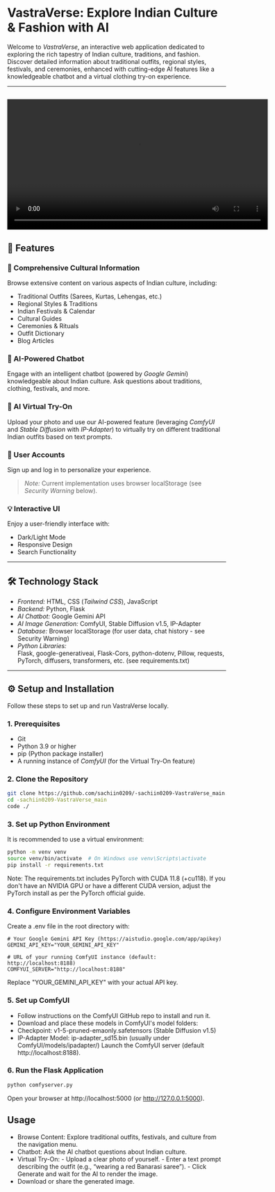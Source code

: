 # VastraVerse: Explore Indian Culture & Fashion with AI

Welcome to *VastraVerse*, an interactive web application dedicated to exploring the rich tapestry of Indian culture, traditions, and fashion. Discover detailed information about traditional outfits, regional styles, festivals, and ceremonies, enhanced with cutting-edge AI features like a knowledgeable chatbot and a virtual clothing try-on experience.

---
<video src="assets/vid.mp4" controls width="600"></video>
---

## 🌟 Features

### 🧵 Comprehensive Cultural Information
Browse extensive content on various aspects of Indian culture, including:

- Traditional Outfits (Sarees, Kurtas, Lehengas, etc.)
- Regional Styles & Traditions
- Indian Festivals & Calendar
- Cultural Guides
- Ceremonies & Rituals
- Outfit Dictionary
- Blog Articles

### 🤖 AI-Powered Chatbot
Engage with an intelligent chatbot (powered by *Google Gemini*) knowledgeable about Indian culture. Ask questions about traditions, clothing, festivals, and more.

### 👗 AI Virtual Try-On
Upload your photo and use our AI-powered feature (leveraging *ComfyUI* and *Stable Diffusion* with *IP-Adapter*) to virtually try on different traditional Indian outfits based on text prompts.

### 👤 User Accounts
Sign up and log in to personalize your experience.  
> *Note:* Current implementation uses browser localStorage (see *Security Warning* below).

### 💡 Interactive UI
Enjoy a user-friendly interface with:
- Dark/Light Mode
- Responsive Design
- Search Functionality

---

## 🛠 Technology Stack

- *Frontend:* HTML, CSS (*Tailwind CSS*), JavaScript  
- *Backend:* Python, Flask  
- *AI Chatbot:* Google Gemini API  
- *AI Image Generation:* ComfyUI, Stable Diffusion v1.5, IP-Adapter  
- *Database:* Browser localStorage (for user data, chat history - see Security Warning)  
- *Python Libraries:*  
  Flask, google-generativeai, Flask-Cors, python-dotenv, Pillow, requests, PyTorch, diffusers, transformers, etc. (see requirements.txt)

---

## ⚙ Setup and Installation

Follow these steps to set up and run VastraVerse locally.

### 1. Prerequisites

- Git  
- Python 3.9 or higher  
- pip (Python package installer)  
- A running instance of *ComfyUI* (for the Virtual Try-On feature)

### 2. Clone the Repository

```bash
git clone https://github.com/sachiin0209/-sachiin0209-VastraVerse_main.git
cd -sachiin0209-VastraVerse_main
code ./
```

### 3. Set up Python Environment

It is recommended to use a virtual environment:

```bash
python -m venv venv
source venv/bin/activate  # On Windows use venv\Scripts\activate
pip install -r requirements.txt
```
Note: The requirements.txt includes PyTorch with CUDA 11.8 (+cu118). If you don't have an NVIDIA GPU or have a different CUDA version, adjust the PyTorch install as per the PyTorch official guide.

### 4. Configure Environment Variables
Create a .env file in the root directory with:

```
# Your Google Gemini API Key (https://aistudio.google.com/app/apikey)
GEMINI_API_KEY="YOUR_GEMINI_API_KEY"

# URL of your running ComfyUI instance (default: http://localhost:8188)
COMFYUI_SERVER="http://localhost:8188"
```
Replace "YOUR_GEMINI_API_KEY" with your actual API key.

### 5. Set up ComfyUI
- Follow instructions on the ComfyUI GitHub repo to install and run it.
- Download and place these models in ComfyUI's model folders:
- Checkpoint: v1-5-pruned-emaonly.safetensors (Stable Diffusion v1.5)
- IP-Adapter Model: ip-adapter_sd15.bin (usually under ComfyUI/models/ipadapter/)
Launch the ComfyUI server (default http://localhost:8188).

### 6. Run the Flask Application
```bash
python comfyserver.py
```
Open your browser at http://localhost:5000 (or http://127.0.0.1:5000).

## Usage
- Browse Content: Explore traditional outfits, festivals, and culture from the navigation menu.
- Chatbot: Ask the AI chatbot questions about Indian culture.
- Virtual Try-On:
            - Upload a clear photo of yourself.
            - Enter a text prompt describing the outfit (e.g., “wearing a red Banarasi saree”).
            - Click Generate and wait for the AI to render the image.
- Download or share the generated image.
